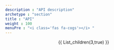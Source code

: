 ```yaml
---
description : "API description"
archetype : "section"
title : "API"
weight : 100
menuPre : "<i class='fas fa-cogs'></i> "
---
```


<center>
{{ List_children(3,true) }}
</center>